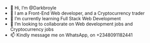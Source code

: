 - 👋 Hi, I’m @Darkbroyle
- 👀 I am a Front-End Web developer, and a Cryptocurrency trader
- 🌱 I’m currently learning Full Stack Web Development
- 💞️ I’m looking to collaborate on Web development jobs and Cryptocurrency jobs
- 📫 Kindly message me on WhatsApp, on +2348091182441

<!---
Darkbroyle/Darkbroyle is a ✨ special ✨ repository because its `README.md` (this file) appears on your GitHub profile.
You can click the Preview link to take a look at your changes.
--->
